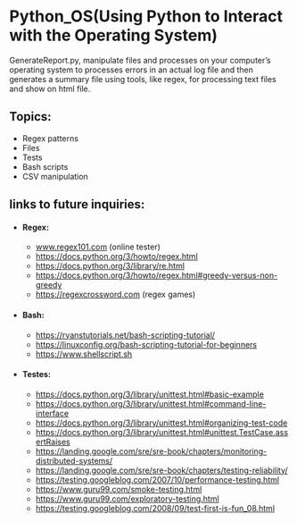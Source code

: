 # Python_OS(Using Python to Interact with the Operating System)
GenerateReport.py, manipulate files and processes on your computer’s operating system to processes errors in an actual log file and then generates a summary file using tools, like regex, for processing text files and show on html file.
 
 ## Topics:
   * Regex patterns
   * Files
   * Tests
   * Bash scripts
   * CSV manipulation
   
## links to future inquiries:
 * #### Regex:
   * www.regex101.com (online tester)
   * https://docs.python.org/3/howto/regex.html
   * https://docs.python.org/3/library/re.html
   * https://docs.python.org/3/howto/regex.html#greedy-versus-non-greedy
   * https://regexcrossword.com (regex games)
   
 * #### Bash:
   * https://ryanstutorials.net/bash-scripting-tutorial/
   * https://linuxconfig.org/bash-scripting-tutorial-for-beginners
   * https://www.shellscript.sh
   
 * #### Testes:
   * https://docs.python.org/3/library/unittest.html#basic-example
   * https://docs.python.org/3/library/unittest.html#command-line-interface
   * https://docs.python.org/3/library/unittest.html#organizing-test-code
   * https://docs.python.org/3/library/unittest.html#unittest.TestCase.assertRaises
   * https://landing.google.com/sre/sre-book/chapters/monitoring-distributed-systems/
   * https://landing.google.com/sre/sre-book/chapters/testing-reliability/
   * https://testing.googleblog.com/2007/10/performance-testing.html
   * https://www.guru99.com/smoke-testing.html
   * https://www.guru99.com/exploratory-testing.html
   * https://testing.googleblog.com/2008/09/test-first-is-fun_08.html
